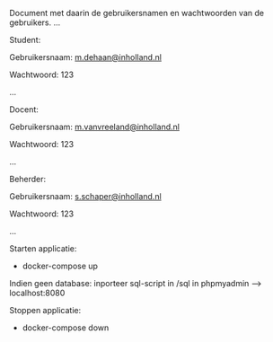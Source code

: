 Document met daarin de gebruikersnamen en wachtwoorden van de gebruikers.
...

Student:

Gebruikersnaam:     m.dehaan@inholland.nl

Wachtwoord:         123

...

Docent:

Gebruikersnaam:     m.vanvreeland@inholland.nl

Wachtwoord:         123

...

Beherder:

Gebruikersnaam:     s.schaper@inholland.nl

Wachtwoord:         123

...

Starten applicatie:
* docker-compose up

Indien geen database: inporteer sql-script in /sql in phpmyadmin --> localhost:8080

Stoppen applicatie:
* docker-compose down